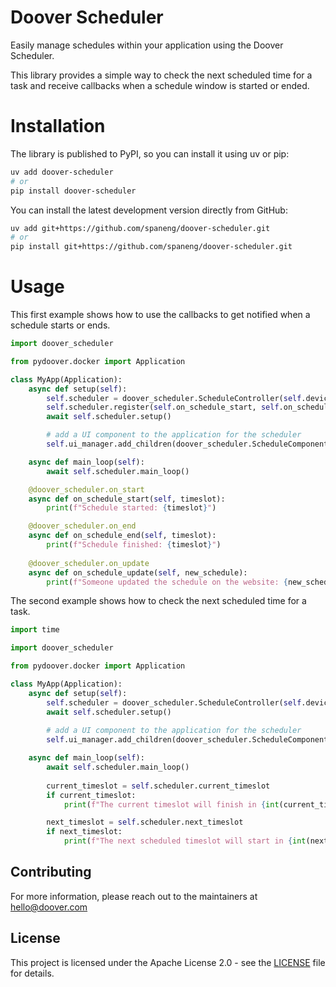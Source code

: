 # Doover Scheduler

Easily manage schedules within your application using the Doover Scheduler.

This library provides a simple way to check the next scheduled time for a task and receive callbacks when a schedule window is started or ended.

# Installation

The library is published to PyPI, so you can install it using uv or pip:

```bash
uv add doover-scheduler
# or
pip install doover-scheduler
```

You can install the latest development version directly from GitHub:

```bash
uv add git+https://github.com/spaneng/doover-scheduler.git
# or
pip install git+https://github.com/spaneng/doover-scheduler.git
```

# Usage
This first example shows how to use the callbacks to get notified when a schedule starts or ends.

```python
import doover_scheduler

from pydoover.docker import Application

class MyApp(Application):
    async def setup(self):
        self.scheduler = doover_scheduler.ScheduleController(self.device_agent)
        self.scheduler.register(self.on_schedule_start, self.on_schedule_end, self.on_schedule_update)
        await self.scheduler.setup()

        # add a UI component to the application for the scheduler
        self.ui_manager.add_children(doover_scheduler.ScheduleComponent())

    async def main_loop(self):
        await self.scheduler.main_loop()

    @doover_scheduler.on_start
    async def on_schedule_start(self, timeslot):
        print(f"Schedule started: {timeslot}")

    @doover_scheduler.on_end
    async def on_schedule_end(self, timeslot):
        print(f"Schedule finished: {timeslot}")
        
    @doover_scheduler.on_update
    async def on_schedule_update(self, new_schedule):
        print(f"Someone updated the schedule on the website: {new_schedule}")

```

The second example shows how to check the next scheduled time for a task.

```python
import time

import doover_scheduler

from pydoover.docker import Application

class MyApp(Application):
    async def setup(self):
        self.scheduler = doover_scheduler.ScheduleController(self.device_agent)
        await self.scheduler.setup()
        
        # add a UI component to the application for the scheduler
        self.ui_manager.add_children(doover_scheduler.ScheduleComponent())

    async def main_loop(self):
        await self.scheduler.main_loop()
        
        current_timeslot = self.scheduler.current_timeslot
        if current_timeslot:
            print(f"The current timeslot will finish in {int(current_timeslot.end_time - time.time())} seconds.")

        next_timeslot = self.scheduler.next_timeslot
        if next_timeslot:
            print(f"The next scheduled timeslot will start in {int(next_timeslot - time.time())} seconds.")
```

## Contributing

For more information, please reach out to the maintainers at hello@doover.com 

## License

This project is licensed under the Apache License 2.0 - see the [LICENSE](LICENSE) file for details.
